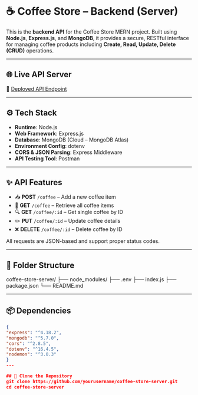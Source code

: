 # ☕ Coffee Store – Backend (Server)

This is the **backend API** for the Coffee Store MERN project. Built using **Node.js**, **Express.js**, and **MongoDB**, it provides a secure, RESTful interface for managing coffee products including **Create, Read, Update, Delete (CRUD)** operations.

---

## 🌐 Live API Server

🔗 [Deployed API Endpoint](https://coffee-store-server.onrender.com/) <!-- Replace with your actual backend deployment URL -->

---

## ⚙️ Tech Stack

- **Runtime**: Node.js
- **Web Framework**: Express.js
- **Database**: MongoDB (Cloud – MongoDB Atlas)
- **Environment Config**: dotenv
- **CORS & JSON Parsing**: Express Middleware
- **API Testing Tool**: Postman

---

## ✨ API Features

- 📥 **POST** `/coffee` – Add a new coffee item  
- 📄 **GET** `/coffee` – Retrieve all coffee items  
- 🔍 **GET** `/coffee/:id` – Get single coffee by ID  
- ✏️ **PUT** `/coffee/:id` – Update coffee details  
- ❌ **DELETE** `/coffee/:id` – Delete coffee by ID

All requests are JSON-based and support proper status codes.

---

## 📁 Folder Structure
coffee-store-server/
├── node_modules/
├── .env
├── index.js
├── package.json
└── README.md

---

## 📦 Dependencies

```json
{
"express": "^4.18.2",
"mongodb": "^5.7.0",
"cors": "^2.8.5",
"dotenv": "^16.4.5",
"nodemon": "^3.0.3"
}
---

## 📁 Clone the Repository
git clone https://github.com/yourusername/coffee-store-server.git
cd coffee-store-server

